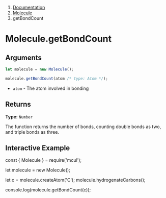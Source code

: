 <!-- WARNING: Edit this file in /docs-template -->

<nav aria-label="breadcrumb">
  <ol class="breadcrumb">
    <li class="breadcrumb-item"><a href="/doc/">Documentation</a></li>
    <li class="breadcrumb-item"><a href="/doc/molecule/">Molecule</a></li>
    <li class="breadcrumb-item active" aria-current="page">getBondCount</li>
  </ol>
</nav>

# Molecule.getBondCount

## Arguments

```js
let molecule = new Molecule();

molecule.getBondCount(atom /* type: Atom */);
```

- `atom` - The atom involved in bonding

## Returns

**Type:** `Number`

The function returns the number of bonds, counting double bonds as two, and triple bonds as three.

## Interactive Example

<div data-example><p class="d-none my-5">const { Molecule } = require('mcul');

let molecule = new Molecule();

let c = molecule.createAtom('C');
molecule.hydrogenateCarbons();

console.log(molecule.getBondCount(c));</p></div>